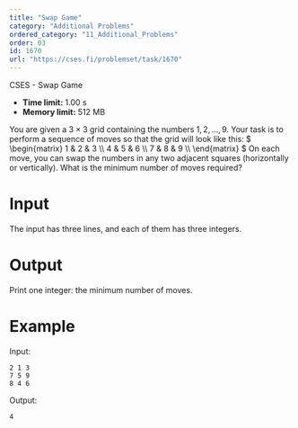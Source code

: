 ```yaml
---
title: "Swap Game"
category: "Additional Problems"
ordered_category: "11_Additional_Problems"
order: 03
id: 1670
url: "https://cses.fi/problemset/task/1670"
---
```


CSES - Swap Game

  * **Time limit:** 1.00 s
  * **Memory limit:** 512 MB

You are given a $3 \times 3$ grid containing the numbers $1,2,\dots,9$. Your
task is to perform a sequence of moves so that the grid will look like this: $
\begin{matrix} 1 & 2 & 3 \\\ 4 & 5 & 6 \\\ 7 & 8 & 9 \\\ \end{matrix} $ On
each move, you can swap the numbers in any two adjacent squares (horizontally
or vertically). What is the minimum number of moves required?

# Input

The input has three lines, and each of them has three integers.

# Output

Print one integer: the minimum number of moves.

# Example

Input:

    
    
    2 1 3
    7 5 9
    8 4 6
    

Output:

    
    
    4
    

